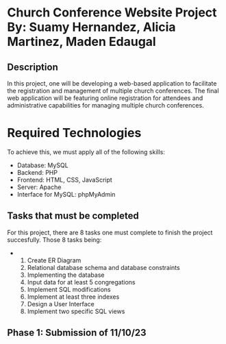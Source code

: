 # Church Conference Website Project By: Suamy Hernandez, Alicia Martinez, Maden Edaugal
## Description
In this project, one will be developing a web-based application to facilitate the registration and management of multiple church conferences.
The final web application will be featuring online registration for attendees and administrative capabilities for managing multiple church conferences.
# Required Technologies
To achieve this, we must apply all of the following skills:
* Database: MySQL
* Backend: PHP
* Frontend: HTML, CSS, JavaScript
* Server: Apache
* Interface for MySQL: phpMyAdmin
## Tasks that must be completed
For this project, there are 8 tasks one must complete to finish the project succesfully. Those 8 tasks being:
* 1. Create ER Diagram
  2. Relational database schema and database constraints
  3. Implementing the database
  4. Input data for at least 5 congregations
  5. Implement SQL modifications
  6. Implement at least three indexes
  7. Design a User Interface
  8. Implement two specific SQL views
 ## Phase 1: Submission of 11/10/23
      

